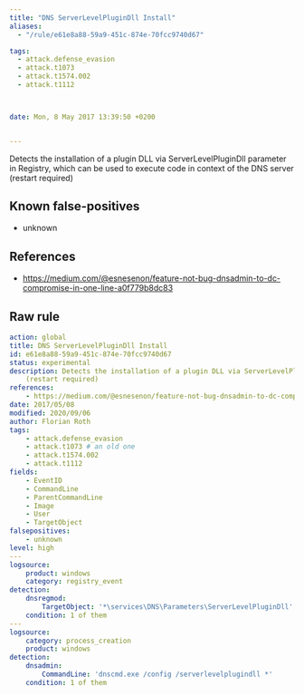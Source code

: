 ```yaml
---
title: "DNS ServerLevelPluginDll Install"
aliases:
  - "/rule/e61e8a88-59a9-451c-874e-70fcc9740d67"

tags:
  - attack.defense_evasion
  - attack.t1073
  - attack.t1574.002
  - attack.t1112



date: Mon, 8 May 2017 13:39:50 +0200


---
```


Detects the installation of a plugin DLL via ServerLevelPluginDll parameter in Registry, which can be used to execute code in context of the DNS server (restart required)

<!--more-->


## Known false-positives

* unknown



## References

* https://medium.com/@esnesenon/feature-not-bug-dnsadmin-to-dc-compromise-in-one-line-a0f779b8dc83


## Raw rule
```yaml
action: global
title: DNS ServerLevelPluginDll Install
id: e61e8a88-59a9-451c-874e-70fcc9740d67
status: experimental
description: Detects the installation of a plugin DLL via ServerLevelPluginDll parameter in Registry, which can be used to execute code in context of the DNS server
    (restart required)
references:
    - https://medium.com/@esnesenon/feature-not-bug-dnsadmin-to-dc-compromise-in-one-line-a0f779b8dc83
date: 2017/05/08
modified: 2020/09/06
author: Florian Roth
tags:
    - attack.defense_evasion
    - attack.t1073 # an old one
    - attack.t1574.002
    - attack.t1112
fields:
    - EventID
    - CommandLine
    - ParentCommandLine
    - Image
    - User
    - TargetObject
falsepositives:
    - unknown
level: high
---
logsource:
    product: windows
    category: registry_event
detection:
    dnsregmod: 
        TargetObject: '*\services\DNS\Parameters\ServerLevelPluginDll'
    condition: 1 of them
---
logsource:
    category: process_creation
    product: windows
detection:
    dnsadmin:
        CommandLine: 'dnscmd.exe /config /serverlevelplugindll *'
    condition: 1 of them
```
